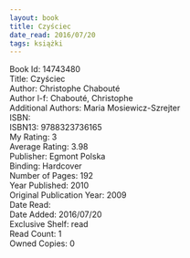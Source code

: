 ```yaml
---
layout: book
title: Czyściec
date_read: 2016/07/20
tags: książki
---
```


Book Id: 14743480<br />
Title: Czyściec<br />
Author: Christophe Chabouté<br />
Author l-f: Chabouté, Christophe<br />
Additional Authors: Maria Mosiewicz-Szrejter<br />
ISBN: <br />
ISBN13: 9788323736165<br />
My Rating: 3<br />
Average Rating: 3.98<br />
Publisher: Egmont Polska<br />
Binding: Hardcover<br />
Number of Pages: 192<br />
Year Published: 2010<br />
Original Publication Year: 2009<br />
Date Read: <br />
Date Added: 2016/07/20<br />
Exclusive Shelf: read<br />
Read Count: 1<br />
Owned Copies: 0<br />


